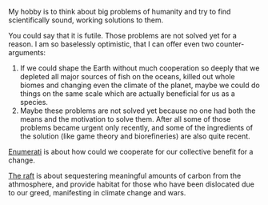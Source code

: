 My hobby is to think about big problems of humanity and try to find scientifically sound, working solutions to them.

You could say that it is futile. Those problems are not solved yet for a reason. I am so baselessly optimistic, that I can offer even two counter-arguments:

1. If we could shape the Earth without much cooperation so deeply that we depleted all major sources of fish on the oceans, killed out whole biomes and changing even the climate of the planet, maybe we could do things on the same scale which are actually beneficial for us as a species.
2. Maybe these problems are not solved yet because no one had both the means and the motivation to solve them. After all some of those problems became urgent only recently, and some of the ingredients of the solution (like game theory and biorefineries) are also quite recent.

[Enumerati](book/en) is about how could we cooperate for our collective benefit for a change.

[The raft](raft) is about sequestering meaningful amounts of carbon from the athmosphere, and provide habitat for those who have been dislocated due to our greed, manifesting in climate change and wars.

